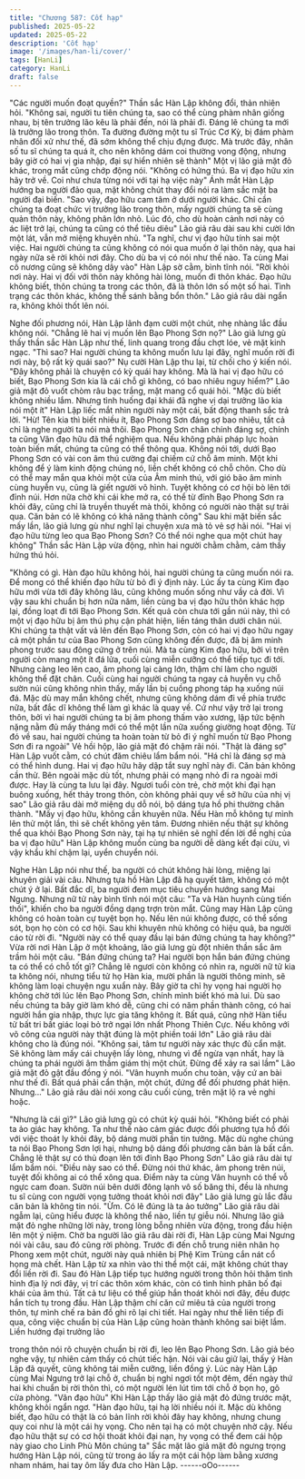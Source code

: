 ```yaml
---
title: "Chương 587: Cốt hạp"
published: 2025-05-22
updated: 2025-05-22
description: 'Cốt hạp'
image: '/images/han-li/cover/'
tags: [HanLi]
category: HanLi
draft: false
---
```


"Các người muốn đoạt quyền?" Thần sắc Hàn Lập không đổi,
thản nhiên hỏi.
"Không sai, người tu tiên chúng ta, sao có thể cùng phàm nhân
giống nhau, bị tên trưởng lão kêu là phải đến, nói là phải đi. Đáng
lẽ chúng ta mới là trưởng lão trong thôn. Ta đường đường một tu
sĩ Trúc Cơ Kỳ, bị đám phàm nhân đối xử như thế, đã sớm không
thể chịu đựng được. Mà trước đây, nhân số tu sĩ chúng ta quá ít,
cho nên không dám coi thường vong động, nhưng bây giờ có hai
vị gia nhập, đại sự hiển nhiên sẽ thành" Một vị lão giả mặt đỏ
khác, trong mắt cũng chớp động nói.
"Không có hứng thú. Ba vị đạo hữu xin hãy trở về. Coi như chưa
từng nói với tại hạ việc này" Ánh mắt Hàn Lập hướng ba người
đảo qua, mặt không chút thay đổi nói ra làm sắc mặt ba người đại
biến.
"Sao vậy, đạo hữu cam tâm ở dưới người khác. Chỉ cần chúng ta
đoạt chức vị trưởng lão trong thôn, mấy người chúng ta sẽ cùng
quản thôn này, không phân lớn nhỏ. Lúc đó, cho dù hoàn cảnh nơi
này có ác liệt trở lại, chúng ta cũng có thể tiêu diêu" Lão giả râu
dài sau khi cười lớn một lát, vẫn mở miệng khuyên nhủ.
"Ta nghĩ, chư vị đạo hữu tính sai một việc. Hai người chúng ta
cũng không có nói qua muốn ở lại thôn này, qua hai ngày nữa sẽ
rời khỏi nơi đây. Cho dù ba vị có nói như thế nào. Ta cùng Mai cô
nương cũng sẽ không dây vào" Hàn Lập sờ cằm, bình tĩnh nói.
"Rời khỏi nơi này. Hai vị đối với thôn này không hài lòng, muốn đi
thôn khác. Đạo hữu không biết, thôn chúng ta trong các thôn, đã
là thôn lớn số một số hai. Tình trạng các thôn khác, không thể
sánh bằng bổn thôn." Lão giả râu dài ngẩn ra, không khỏi thốt lên
nói.

Nghe đối phương nói, Hàn Lập lãnh đạm cười một chút, nhẹ
nhàng lắc đầu không nói.
"Chẳng lẽ hai vị muốn lên Bạo Phong Sơn nọ?" Lão giả lưng gù
thấy thần sắc Hàn Lập như thế, linh quang trong đầu chợt lóe, vẻ
mặt kinh ngạc.
"Thì sao? Hai người chúng ta không muốn lưu lại đây, nghĩ muốn
rời đi nơi này, bộ rất kỳ quái sao?" Nụ cười Hàn Lập thu lại, từ
chối cho ý kiến nói.
"Đây không phải là chuyện có kỳ quái hay không. Mà là hai vị đạo
hữu có biết, Bạo Phong Sơn kia là cái chỗ gì không, có bao nhiêu
nguy hiểm?" Lão giả mặt đỏ vuốt chòm râu bạc trắng, mặt mang
cổ quái hỏi.
"Mặc dù biết không nhiều lắm. Nhưng tình huống đại khái đã nghe
vị dại trưởng lão kia nói một ít" Hàn Lập liếc mắt nhìn người này
một cái, bất động thanh sắc trả lời.
"Hừ! Tên kia thì biết nhiều ít, Bạo Phong Sơn đáng sợ bao nhiêu,
tất cả chỉ là nghe người ta nói mà thôi. Bạo Phong Sơn chân
chính đáng sợ, chính ta cũng Vân đạo hữu đã thể nghiệm qua.
Nếu không phải pháp lực hoàn toàn biến mất, chúng ta cũng có
thể thông qua. Không nói tới, dưới Bạo Phong Sơn có vài con âm
thú cường đại chiếm cứ chỗ âm minh. Một khi không để ý làm
kinh động chúng nó, liền chết không có chỗ chôn. Cho dù có thể
may mắn qua khỏi một cửa của Âm minh thú, với gió bão âm
minh cùng huyễn vụ, cũng là giết người vô hình. Tuyệt không có
cơ hội bò lên tới đỉnh núi. Hơn nữa chờ khi cái khe mở ra, có thể
từ đỉnh Bạo Phong Sơn ra khỏi đây, cũng chỉ là truyền thuyết mà
thôi, không có người nào thật sự trải qua. Căn bản có lẽ không có
khả năng thành công" Sau khi mặt biến sắc mấy lần, lão giả lưng
gù như nghĩ lại chuyện xưa mà tỏ vẻ sợ hãi nói.
"Hai vị đạo hữu từng leo qua Bạo Phong Sơn? Có thể nói nghe
qua một chút hay không" Thần sắc Hàn Lập vừa động, nhìn hai
người chằm chằm, cảm thấy hứng thú hỏi.

"Không có gì. Hàn đạo hữu không hỏi, hai người chúng ta cũng
muốn nói ra. Để mong có thể khiến đạo hữu từ bỏ đi ý định này.
Lúc ấy ta cùng Kim đạo hữu mới vừa tới đây không lâu, cũng
không muốn sống như vầy cả đời. Vì vậy sau khi chuẩn bị hơn
nữa năm, liền cùng ba vị đạo hữu thôn khác hợp lại, đồng loạt đi
tới Bạo Phong Sơn. Kết quả còn chưa tới gần núi này, thì có một
vị đạo hữu bị âm thú phụ cận phát hiện, liền táng thân dưới chân
núi. Khi chúng ta thật vất vả lên đến Bạo Phong Sơn, còn có hai vị
đạo hữu ngay cả một phần tư của Bao Phong Sơn cũng không
đến được, đã bị âm minh phong trước sau đông cứng ở trên núi.
Mà ta cùng Kim đạo hữu, bởi vì trên người còn mang một ít đá
lửa, cuối cùng miễn cưỡng có thể tiếp tục đi tới. Nhưng càng leo
lên cao, âm phong lại càng lớn, thậm chí làm cho người không thể
đặt chân. Cuối cùng hai người chúng ta ngay cả huyễn vụ chỗ
sườn núi cũng không nhìn thấy, mấy lần bị cuồng phong táp hạ
xuống núi đá. Mặc dù may mắn không chết, nhưng cũng không
dám đi về phía trước nữa, bất đắc dĩ không thể làm gì khác là
quay về. Cứ như vậy trở lại trong thôn, bởi vì hai người chúng ta
bị âm phong thấm vào xương, lập tức bệnh nặng nằm đủ mấy
tháng mới có thể một lần nữa xuống giường hoạt động. Từ đó về
sau, hai người chúng ta hoàn toàn từ bỏ đi ý nghĩ muốn từ Bạo
Phong Sơn đi ra ngoài" Vẻ hồi hộp, lão giả mặt đó chậm rãi nói.
"Thật là đáng sợ" Hàn Lập vuốt cằm, có chút đăm chiêu lẩm bẩm
nói.
"Há chỉ là đáng sợ mà có thể hình dung. Hai vị đạo hữu hãy dập
tắt suy nghĩ này đi. Căn bản không cần thử. Bên ngoài mặc dù tốt,
nhưng phải có mạng nhỏ đi ra ngoài mới được. Hay là cùng ta lưu
lại đây. Ngươi tuổi còn trẻ, chờ một khi đại hạn buông xuống, hết
thảy trong thôn, còn không phải quy về sở hữu của nhị vị sao" Lão
giả râu dài mở miệng dụ dỗ nói, bộ dáng tựa hồ phi thường chân
thành.
"Mấy vị đạo hữu, không cần khuyên nữa. Nếu Hàn mỗ không tự
mình lên thử một lần, thì sẽ chết không yên tâm. Đương nhiên
nếu thật sự không thể qua khỏi Bạo Phong Sơn này, tại hạ tự
nhiên sẽ nghĩ đến lời đề nghị của ba vị đạo hữu" Hàn Lập không
muốn cùng ba người dễ dàng kết đại cừu, vì vậy khẩu khí chậm
lại, uyển chuyển nói.

Nghe Hàn Lập nói như thế, ba người có chút không hài lòng,
miệng lại khuyên giải vài câu.
Nhưng tựa hồ Hàn Lập đã hạ quyết tâm, không có một chút ý ở
lại.
Bất đắc dĩ, ba người đem mục tiêu chuyển hướng sang Mai
Ngưng. Nhưng nữ tử này bình tĩnh nói một câu: "Ta và Hàn huynh
cùng tiến thối", khiến cho ba người đồng dạng trợn tròn mắt.
Cũng may Hàn Lập cũng không có hoàn toàn cự tuyệt bọn họ.
Nếu lên núi không được, có thể sống sót, bọn họ còn có cơ hội.
Sau khi khuyên nhủ không có hiệu quả, ba người cáo từ rời đi.
"Người này có thể quay đầu lại bán đứng chúng ta hay không?"
Vừa rời nơi Hàn Lập ở một khoảng, lão giả lưng gù đột nhiên thần
sắc âm trầm hỏi một câu.
"Bán đứng chúng ta? Hai người bọn hắn bán đứng chúng ta có
thể có chỗ tốt gì? Chẳng lẽ ngươi còn không có nhìn ra, người nữ
tử kia ta không nói, nhưng tiểu tử họ Hàn kia, mười phần là người
thông minh, sẽ không làm loại chuyện ngu xuẩn này. Bây giờ ta
chỉ hy vọng hai người họ không chờ tới lúc lên Bạo Phong Sơn,
chính mình biết khó mà lui. Dù sao nếu chúng ta bây giờ làm khó
dễ, cũng chi có năm phần thành công, có hai người hắn gia nhập,
thực lực gia tăng không ít. Bất quá, cũng nhờ Hàn tiểu tử bất tri
bất giác loại bỏ trở ngại lớn nhất Phong Thiên Cực. Nếu không với
võ công của người này thật đúng là một phiền toái lớn" Lão giả
râu dài không cho là đúng nói.
"Không sai, tâm tư người này xác thực đủ cẩn mật. Sẽ không làm
mấy cái chuyện lấy lòng, nhưng vì để ngừa vạn nhất, hay là
chúng ta phái người âm thầm giám thị một chút. Đừng để xảy ra
sai lầm" Lão giả mặt đỏ gật đầu đồng ý nói.
"Vân huynh muốn chu toàn, vậy cứ an bài như thế đi. Bất quá
phải cẩn thận, một chút, đứng để đối phương phát hiện. Nhưng…"
Lão giả râu dài nói xong câu cuối cùng, trên mặt lộ ra vẻ nghi
hoặc.

"Nhưng là cái gì?" Lão giả lưng gù có chút kỳ quái hỏi.
"Không biết có phải ta ảo giác hay không. Ta như thế nào cảm
giác được đối phương tựa hồ đối với việc thoát ly khỏi đây, bộ
dáng mười phần tin tưởng. Mặc dù nghe chúng ta nói Bạo Phong
Sơn lợi hại, nhưng bộ dáng đối phương căn bản là bất cần. Chẳng
lẽ thật sự có thủ đoạn lên tới đỉnh Bạo Phong Sơn" Lão giả râu dài
tự lẩm bẩm nói.
"Điều này sao có thể. Đừng nói thứ khác, âm phong trên núi, tuyệt
đối không ai có thể xông qua. Điểm này ta cùng Vân huynh có thể
vỗ ngực cam đoan. Sườn núi bên dưới đông lạnh vô số băng thi,
đều là nhưng tu sĩ cùng con người vọng tưởng thoát khỏi nơi đây"
Lão giả lưng gù lắc đầu căn bản là không tin nói.
"Ừm. Có lẽ đúng là ta ảo tưởng" Lão giả râu dài ngẫm lại, cũng
hiểu được là không thể nào, liền tự giễu nói.
Nhưng lão giả mặt đỏ nghe những lời này, trong lòng bỗng nhiên
vừa động, trong đầu hiện lên một ý niệm.
Chờ ba người lão giả râu dài rời đi, Hàn Lập cùng Mai Ngưng nói
vài câu, sau đó cũng rời phòng. Trước đi đến chỗ trung niên nhân
họ Phong xem một chút, người này quả nhiên bị Phệ Kim Trùng
cắn nát cổ họng mà chết.
Hàn Lập từ xa nhìn vào thi thể một cái, mặt không chút thay đổi
liền rời đi.
Sau đó Hàn Lập tiếp tục hướng người trong thôn hỏi thăm tình
hình địa lý nơi đây, vị trí các thôn xóm khác, còn có tình hình phân
bố đại khái của âm thú. Tất cả tư liệu có thể giúp hắn thoát khỏi
nơi đây, đều được hắn tích tụ trong đầu.
Hàn Lập thậm chí căn cứ miêu tả của người trong thôn, tự mình
chế ra bản đồ ghi rõ lại chi tiết.
Hai ngày như thế liên tiếp đi qua, công việc chuẩn bị của Hàn Lập
cũng hoàn thành không sai biệt lắm. Liền hướng đại trưởng lão

trong thôn nói rõ chuyện chuẩn bị rời đi, leo lên Bạo Phong Sơn.
Lão giả béo nghe vậy, tự nhiên cảm thấy có chút tiếc hận. Nói vài
câu giữ lại, thấy ý Hàn Lập đã quyết, cũng không tái miễn cưỡng,
liền đồng ý.
Lúc này Hàn Lập cùng Mai Ngưng trở lại chỗ ở, chuẩn bị nghỉ
ngơi tốt một đêm, đến ngày thứ hai khi chuẩn bị rời thôn thì, có
một người lén lút tìm tới chỗ ở bọn họ, gõ cửa phòng.
"Vân đạo hữu" Khi Hàn Lập thấy lão giả mặt đỏ đứng trước mặt,
không khỏi ngẩn ngơ.
"Hàn đạo hữu, tại hạ lời nhiều nói ít. Mặc dù không biết, đạo hữu
có thật là có bản lĩnh rời khỏi đây hay không, nhưng chung quy coi
như là một cái hy vọng. Cho nên tại hạ có một chuyện nhờ cậy.
Nếu đạo hữu thật sự có cơ hội thoát khỏi đại nạn, hy vọng có thể
đem cái hộp này giao cho Linh Phù Môn chúng ta" Sắc mặt lão
giả mặt đỏ ngưng trọng hướng Hàn Lập nói, cũng từ trong áo lấy
ra một cái hộp làm bằng xương nham nhám, hai tay ôm lấy đưa
cho Hàn Lập.
------oOo------
